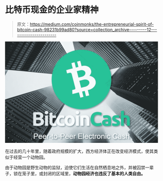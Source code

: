# 比特币现金的企业家精神

> 原文：<https://medium.com/coinmonks/the-entrepreneurial-spirit-of-bitcoin-cash-98231b99ad80?source=collection_archive---------12----------------------->

![](img/116fef21f0a83a710187e9e905c6395a.png)

在过去的几十年里，随着政府规模的扩大，西方经济体正在改变经济模式，使其类似于经营一个动物园。

由于动物园是野生动物的监狱，迫使它们生活在自然栖息地之外，并被囚禁一辈子，锁在笼子里，或封闭的区域里，**动物园经济也违反了基本的人类自由。**